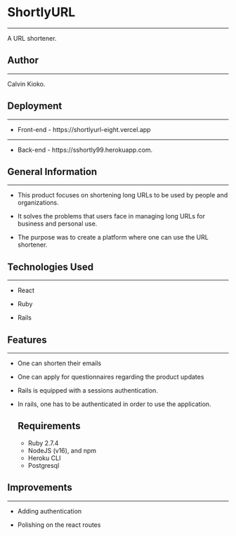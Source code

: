 <h1>ShortlyURL</h1>
<hr><p>A URL shortener.</p>
<h2>Author</h2>
<hr><p>Calvin Kioko.</p>
<h2>Deployment</h2>
<hr><ul><li>Front-end - https://shortlyurl-eight.vercel.app</li></ul></p>
<hr><ul><li>Back-end - https://sshortly99.herokuapp.com.</li></ul></p>
<h2>General Information</h2>
<hr><ul>
<li>This product focuses on shortening long URLs to be used by people and organizations.</li>
</ul><ul>
<li>It solves the problems that users face in managing long URLs for business and personal use.</li>
</ul><ul>
<li>The purpose was to create a platform where one can use the URL shortener.</li>
</ul><h2>Technologies Used</h2>
<hr><ul>
<li>React</li>
</ul><ul>
<li>Ruby</li>
</ul><ul>
<li>Rails</li>
</ul><h2>Features</h2>
<hr><ul>
<li>One can shorten their emails</li>
</ul><ul>
<li>One can apply for questionnaires regarding the product updates</li>
</ul><ul>
<li>Rails is equipped with a sessions authentication.</li>
</ul><ul>
<li>In rails, one has to be authenticated in order to use the application.</li>

## Requirements

- Ruby 2.7.4
- NodeJS (v16), and npm
- Heroku CLI
- Postgresql

</ul><h2>Improvements</h2>
<hr><ul>
<li>Adding authentication</li>
</ul><ul>
<li>Polishing on the react routes</li>
</ul>



